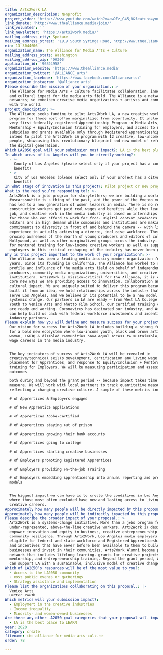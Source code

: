 ```yaml
---
title: Arts2Work LA
organization_description: Nonprofit
project_video: 'https://www.youtube.com/watch?v=aw9Fz_G45j8&feature=youtu.be'
link_donate: 'http://www.thealliance.media/join/'
link_volunteer: ''
link_newsletter: 'https://arts2work.media/'
mailing_address_city: Spokane
mailing_address_street: '1919 South Syringa Road, http://www.thealliance.media/'
ein: 13-3044606
organization_name: The Alliance for Media Arts + Culture
mailing_address_state: Washington
mailing_address_zip: '99203'
application_id: '96594958'
organization_website: 'https://www.thealliance.media'
organization_twitter: '@ALLIANCE_arts'
organization_facebook: 'https://www.facebook.com/Alliancearts/'
organization_instagram: '@alliance_arts'
Please describe the mission of your organization.: >
  The Alliance for Media Arts + Culture facilitates collaboration, innovation
  and cultural impact for the media arts field. The Alliance is a network of
  networks; we embolden creative media organizations + artists and connect them
  with the world.
project_description: >-
  The Alliance seeks funding to pilot Arts2Work LA, a new creative workforce
  program for those most often marginalized from opportunity. It includes the
  very first federally-registered Apprenticeship Program in Media Arts,
  Mentorship + Equity/Inclusion training for employers, and access to new
  subsidies and grants available only through Registered Apprenticeship. We
  intend to pilot the Arts2Work LA program with 12 creative, low-income young
  people, showcasing this revolutionary blueprint and new model of reform for
  the digital generation.
Which LA2050 goal will your submission most impact?: LA is the best place to CREATE
In which areas of Los Angeles will you be directly working?:
  - >-
    County of Los Angeles (please select only if your project has a countywide
    benefit)
  - >-
    City of Los Angeles (please select only if your project has a citywide
    benefit)
In what stage of innovation is this project?: Pilot project or new program (testing or implementing a new idea)
What is the need you’re responding to?: >-
  Arts2Work is a jobs program for storytellers; we are building a world where
  #oscarssowhite is a thing of the past, and the power of the #metoo movement
  has led to a new generation of women leaders in media. There is no reason that
  construction workers get paid real wages and benefits while they learn on the
  job, and creative work in the media industry is based on internships designed
  for those who can afford to work for free. Digital content producers and
  editors are in high demand while companies and institutions are making new
  commitments to diversity in front of and behind the camera -- with little
  experience in actually achieving a diverse, inclusive workforce. There is
  growing awareness of the dearth of young producers and editors of color in
  Hollywood, as well as other marginalized groups across the industry. The need
  for mentored training for low-income creative workers as well as support for
  employers in this critical reshaping of the industry has never been greater. 
Why is this project important to the work of your organization?: >-
  The Alliance has been a leading media industry member organization for 40
  years. Since its founding in California, The Alliance has worked to raise the
  profile and influence of the media arts field on behalf of independent
  producers, community media organizations, universities, and creative
  institutions. Arts2Work is mission-critical for The Alliance; it is one of the
  core new ways we are providing access to innovation, collaboration and
  cultural impact. We are uniquely suited to deliver this program because we
  built it from an idea, we hold relationships across the industry that can
  serve Los Angeles, and we believe in its potential to be a new model of
  systemic change. Our partners in LA are ready – from West LA College to Better
  Youth to Venice Arts and Ghetto Film School, our certified training centers
  are ready and working. Coronavirus has decimated our industry, and Arts2Work
  can help build us back with federal workforce investments and incentives for
  industry partners.
Please explain how you will define and measure success for your project.: >-
  Our vision for success for Arts2Work LA includes building a strong foundation
  for a bold new ecosystem where low-income youth, black and brown artists,
  women, LGBTQ & disabled communities have equal access to sustainable, living
  wage careers in the media industry. 


  The key indicators of success of Arts2Work LA will be revealed in
  creative/technical skills development, certification and living wage job
  placement for Apprentices, and response to Equity/Inclusion + Mentorship
  training for Employers. We will be measuring participation and assessing the
  outcomes 

  both during and beyond the grant period -- because impact takes time to
  measure. We will work with local partners to track quantitative measurements
  reflecting a changing creative culture. A sample of these metrics include:
   
  # of Apprentices & Employers engaged 

  # of New Apprentice applications

  # of Apprentices Adobe-certified

  # of Apprentices staying out of prison

  # of Apprentices growing their bank accounts

  # of Apprentices going to college

  # of Apprentices starting creative businesses 

  # of Employers promoting Registered Apprentices

  # of Employers providing on-the-job Training

  # of Employers embedding Apprenticeship into annual reporting and profit
  models


  The biggest impact we can have is to create the conditions in Los Angeles
  where those most often excluded have new and lasting access to living wage
  creative careers. 
Approximately how many people will be directly impacted by this proposal?: '525'
Approximately how many people will be indirectly impacted by this proposal?: '3000'
Please describe the broader impact of your proposal.: >
  Arts2Work is a systems-change initiative. More than a jobs program for
  under-represented, above-the-line creative workers, Arts2Work is designed to
  empower innovation and equity in business, creative entrepreneurship &
  community resilience. Through Arts2Work, Los Angeles media employers are now
  eligible for federal and state workforce and Registered Apprenticeship funding
  and incentives that have never before been available to them to build their
  businesses and invest in their communities. Arts2Work Alumni become part of a
  network that includes lifelong learning, grants for creative projects,
  mentorship, and entrepreneurship training. Beyond the grant period, Arts2Work
  can support LA with a sustainable, inclusive model of creative change.
Which of LA2050’s resources will be of the most value to you?:
  - Access to the LA2050 community
  - Host public events or gatherings
  - Strategy assistance and implementation
Please list the organizations collaborating on this proposal.: |-
  Venice Arts
  Better Youth  
Which metrics will your submission impact?:
  - Employment in the creative industries
  - Income inequality
  - Minority- and women-owned businesses
Are there any other LA2050 goal categories that your proposal will impact?:
  - LA is the best place to LEARN
year: 2020
category: create
filename: the-alliance-for-media-arts-culture
order: 78

---
```

